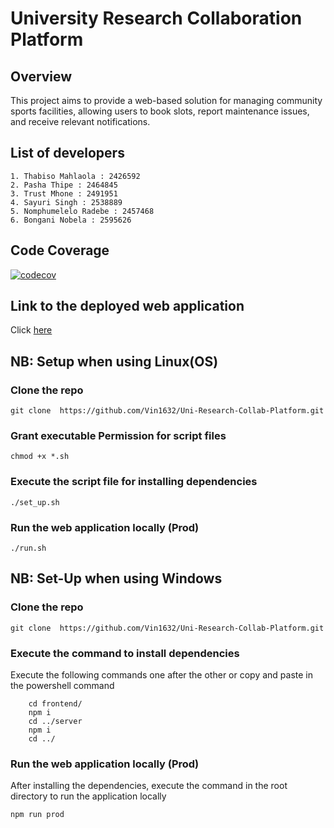 # University Research Collaboration Platform

## Overview
This project aims to provide a web-based solution for managing community sports facilities, allowing users to book slots, report maintenance
issues, and receive relevant notifications.

## List of developers
    1. Thabiso Mahlaola : 2426592
    2. Pasha Thipe : 2464845
    3. Trust Mhone : 2491951
    4. Sayuri Singh : 2538889
    5. Nomphumelelo Radebe : 2457468
    6. Bongani Nobela : 2595626

## Code Coverage
[![codecov](https://codecov.io/gh/Vin1632/Uni-Research-Collab-Platform/graph/badge.svg?token=SL17NHA2SA)](https://codecov.io/gh/Vin1632/Uni-Research-Collab-Platform)

## Link to the deployed web application
Click [here](https://uni-research-collab-wits.azurewebsites.net/)

## NB: Setup when using Linux(OS)

### Clone the repo
``` git clone  https://github.com/Vin1632/Uni-Research-Collab-Platform.git ```

### Grant executable Permission for script files
```chmod +x *.sh ```

### Execute the script file for installing dependencies
``` ./set_up.sh ```

### Run the web application locally (Prod)

``` ./run.sh ```

## NB: Set-Up when using Windows

### Clone the repo
``` git clone  https://github.com/Vin1632/Uni-Research-Collab-Platform.git ```

### Execute the command to install dependencies
Execute the following commands one after the other or copy and paste in the powershell command
``` npm i 
    cd frontend/
    npm i
    cd ../server
    npm i
    cd ../
 ```

### Run the web application locally (Prod)
After installing the dependencies, execute the command in the root directory to run the application locally

``` npm run prod ```
